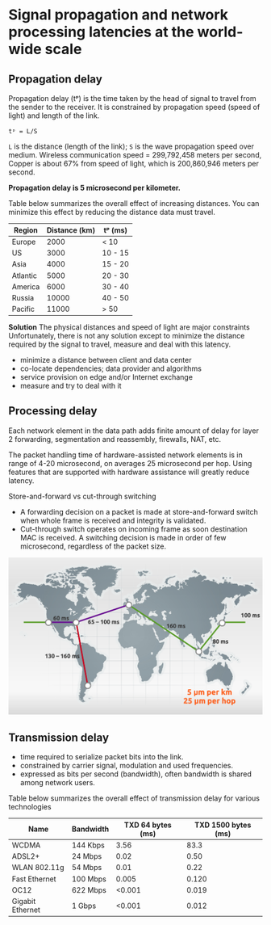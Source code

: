 # Signal propagation and network processing latencies at the world-wide scale

## Propagation delay

Propagation delay (tᵖ) is the time taken by the head of signal to travel from the sender to the receiver. It is constrained by propagation speed (speed of light) and length of the link.

```
tᵖ = L/S
```

`L` is the distance (length of the link); `S` is the wave propagation speed over medium. Wireless communication speed = 299,792,458 meters per second, Copper is about 67% from speed of light, which is 200,860,946 meters per second.

**Propagation delay is 5 microsecond per kilometer.**

Table below summarizes the overall effect of increasing distances. You can minimize this effect by reducing the distance data must travel.

| Region   | Distance (km) | tᵖ (ms) |
| -------- | ------------- | ------- |
| Europe   | 2000          | < 10    |
| US       | 3000          | 10 - 15 |
| Asia     | 4000          | 15 - 20 |
| Atlantic | 5000          | 20 - 30 |
| America  | 6000          | 30 - 40 |
| Russia   | 10000         | 40 - 50 |
| Pacific  | 11000         | > 50    |


**Solution** The physical distances and speed of light are major constraints Unfortunately, there is not any solution except to minimize the distance required by the signal to travel, measure and deal with this latency.
* minimize a distance between client and data center
* co-locate dependencies; data provider and algorithms
* service provision on edge and/or Internet exchange
* measure and try to deal with it


## Processing delay

Each network element in the data path adds finite amount of delay for layer 2 forwarding, segmentation and reassembly, firewalls, NAT, etc.

The packet handling time of hardware-assisted network elements is in range of 4-20 microsecond, on averages 25 microsecond per hop. Using features that are supported with hardware assistance will greatly reduce latency.

Store-and-forward vs cut-through switching
* A forwarding decision on a packet is made at store-and-forward switch when whole frame is received and integrity is validated.
* Cut-through switch operates on incoming frame as soon destination MAC is received. A switching decision is made in order of few microsecond, regardless of the packet size.

![World-wide network delays](/assets/images/2010-06-14-world-wide-network-delays.png)


## Transmission delay

* time required to serialize packet bits into the link.
* constrained by carrier signal, modulation and used frequencies.
* expressed as bits per second (bandwidth), often bandwidth is shared among network users.

Table below summarizes the overall effect of transmission delay for various technologies

| Name             | Bandwidth | TXD 64 bytes (ms) | TXD 1500 bytes (ms) |
| ---------------- | --------- | ----------------- | ------------------- |
| WCDMA            | 144 Kbps  | 3.56              | 83.3                |
| ADSL2+           | 24 Mbps   | 0.02              | 0.50                |
| WLAN 802.11g     | 54 Mbps   | 0.01              | 0.22                |
| Fast Ethernet    | 100 Mbps  | 0.005             | 0.120               |
| OC12             | 622 Mbps  | <0.001            | 0.019               |
| Gigabit Ethernet | 1 Gbps    | <0.001            | 0.012               |
